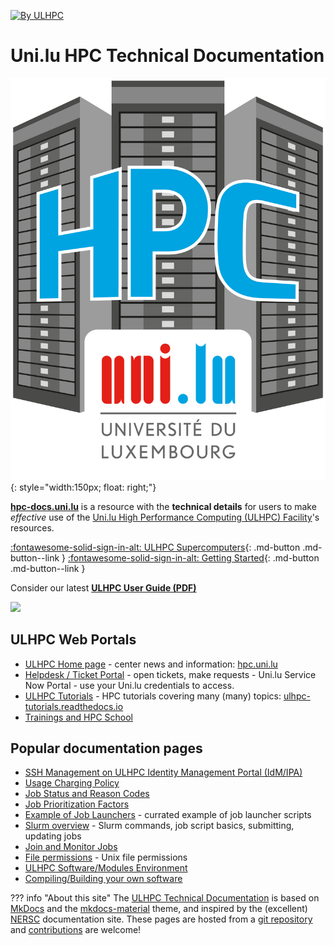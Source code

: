 [![By ULHPC](https://img.shields.io/badge/by-ULHPC-blue.svg)](https://hpc.uni.lu)

# Uni.lu HPC Technical Documentation

![](images/logo_ULHPC.png){: style="width:150px; float: right;"}

**[hpc-docs.uni.lu](https://hpc-docs.uni.lu)** is a resource with the
**technical details** for users to make _effective_ use
of the [Uni.lu High Performance Computing (ULHPC) Facility](https://hpc.uni.lu)'s resources.

[:fontawesome-solid-sign-in-alt: ULHPC Supercomputers](systems/index.md){: .md-button .md-button--link }
[:fontawesome-solid-sign-in-alt: Getting Started](getting-started.md){: .md-button .md-button--link }

Consider our latest **[ULHPC User Guide (PDF)](https://hpc.uni.lu/download/slides/2021-ULHPC-user-guide.pdf)**

[![](https://hpc.uni.lu/download/slides/2021-ULHPC-user-guide.png)](https://hpc.uni.lu/download/slides/2021-ULHPC-user-guide.pdf)

## ULHPC Web Portals


* [ULHPC Home page](https://hpc.uni.lu) - center news and information: [hpc.uni.lu](https://hpc.uni.lu)
* [Helpdesk / Ticket Portal](https://hpc.uni.lu/support) - open tickets, make requests
      - Uni.lu Service Now Portal - use your Uni.lu credentials to access.
* [ULHPC Tutorials](https://ulhpc-tutorials.readthedocs.io/) - HPC tutorials covering many (many) topics: [ulhpc-tutorials.readthedocs.io](https://ulhpc-tutorials.readthedocs.io/)
* [Trainings and HPC School](https://hpc.uni.lu/hpc-school/)


## Popular documentation pages

* [SSH Management on ULHPC Identity Management Portal (IdM/IPA)](connect/ipa.md)
* [Usage Charging Policy](policies/usage-charging.md)
* [Job Status and Reason Codes](jobs/reason-codes.md)
* [Job Prioritization Factors](jobs/priority.md)
* [Example of Job Launchers](slurm/launchers.md) - currated example of job launcher scripts
* [Slurm overview](slurm/index.md) - Slurm commands, job script basics, submitting, updating jobs
* [Join and Monitor Jobs](jobs/submit.md#joiningmonitoring-running-jobs)
* [File permissions](filesystems/unix-file-permissions.md) - Unix file permissions
* [ULHPC Software/Modules Environment](environment/modules.md)
* [Compiling/Building your own software](software/build.md)

??? info "About this site"
    The [ULHPC Technical Documentation](https://docs.hpc.uni.lu) is based on [MkDocs](http://www.mkdocs.org/) and the [mkdocs-material](https://squidfunk.github.io/mkdocs-material) theme, and inspired by the (excellent) [NERSC](https://docs.nersc.gov) documentation site.
    These pages are hosted from a [git repository](https://github.com/ULHPC/ulhpc-docs) and [contributions](contributing/) are welcome!
